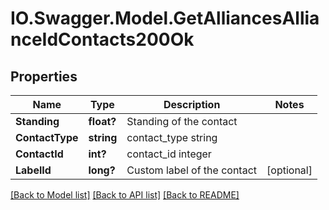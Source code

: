 # IO.Swagger.Model.GetAlliancesAllianceIdContacts200Ok
## Properties

Name | Type | Description | Notes
------------ | ------------- | ------------- | -------------
**Standing** | **float?** | Standing of the contact | 
**ContactType** | **string** | contact_type string | 
**ContactId** | **int?** | contact_id integer | 
**LabelId** | **long?** | Custom label of the contact | [optional] 

[[Back to Model list]](../README.md#documentation-for-models) [[Back to API list]](../README.md#documentation-for-api-endpoints) [[Back to README]](../README.md)

